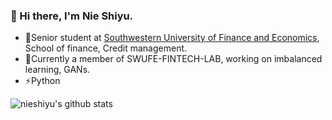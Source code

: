 ### 👋 Hi there, I'm Nie Shiyu.
- 🔭Senior student at [Southwestern University of Finance and Economics](https://www.swufe.edu.cn/), School of finance, Credit management.
- 🌱Currently a member of SWUFE-FINTECH-LAB, working on imbalanced learning, GANs.
- ⚡Python

![nieshiyu's github stats](https://github-readme-stats.vercel.app/api?username=nieshiyu)


<!--
**nieshiyu/nieshiyu** is a ✨ _special_ ✨ repository because its `README.md` (this file) appears on your GitHub profile.

Here are some ideas to get you started:

- 🔭 I’m currently working on ...
- 🌱 I’m currently learning ...
- 👯 I’m looking to collaborate on ...
- 🤔 I’m looking for help with ...
- 💬 Ask me about ...
- 📫 How to reach me: ...
- 😄 Pronouns: ...
- ⚡ Fun fact: ...
-->

